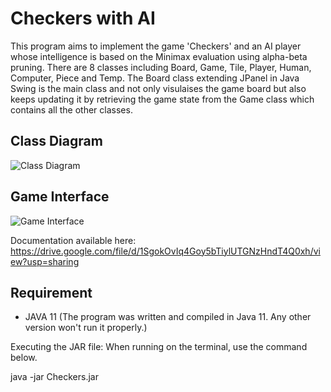 # Checkers with AI

This program aims to implement the game 'Checkers' and an AI player whose intelligence is based on the Minimax evaluation using alpha-beta pruning.
There are 8 classes including Board, Game, Tile, Player, Human, Computer, Piece and Temp. The Board class extending JPanel in Java Swing is the main class and not only visulaises the game board but also keeps updating it by retrieving the game state from the Game class which contains all the other classes.


## Class Diagram

![Class Diagram](https://github.com/mikaela2080/Checkers-with-AI/blob/main/Class%20Diagram.jpg?raw=true)


## Game Interface

![Game Interface](https://github.com/mikaela2080/Checkers-with-AI/blob/main/Interface.PNG?raw=true)


Documentation available here: https://drive.google.com/file/d/1SgokOvIq4Goy5bTiylUTGNzHndT4Q0xh/view?usp=sharing


## Requirement
- JAVA 11 (The program was written and compiled in Java 11. Any other version won't run it properly.)

Executing the JAR file:
When running on the terminal, use the command below.

java -jar Checkers.jar
